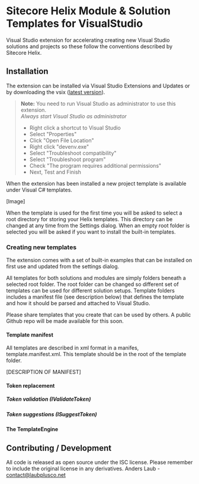 # Sitecore Helix Module & Solution Templates for VisualStudio

Visual Studio extension for accelerating creating new Visual Studio solutions and projects so these follow the conventions described by Sitecore Helix.

## Installation
The extension can be installed via Visual Studio Extensions and Updates or by downloading the vsix ([latest version]()).

> **Note:** You need to run Visual Studio as administrator to use this extension.   
> *Always start Visual Studio as administrator*
> * Right click a shortcut to Visual Studio  
> * Select "Properties" 
> * Click "Open File Location"  
> * Right click "devenv.exe"  
> * Select "Troubleshoot compatibility"  
> * Select "Troubleshoot program"  
> * Check "The program requires additional permissions"  
> * Next, Test and Finish  

When the extension has been installed a new project template is available under Visual C# templates.

[Image]

When the template is used for the first time you will be asked to select a root directory for storing your Helix templates. This directory can be changed at any time from the Settings dialog. When an empty root folder is selected you will be asked if you want to install the built-in templates.

### Creating new templates
The extension comes with a set of built-in examples that can be installed on first use and updated from the settings dialog.

All templates for both solutions and modules are simply folders beneath a selected root folder. The root folder can be changed so different set of templates can be used for different solution setups. 
Template folders includes a manifest file (see description below) that defines the template and how it should be parsed and attached to Visual Studio.

Please share templates that you create that can be used by others. A public Github repo will be made available for this soon.


#### Template manifest
All templates are described in xml format in a manifes, template.manifest.xml. This template should be in the root of the template folder.


[DESCRIPTION OF MANIFEST]

#### Token replacement

##### Token validation (IValidateToken)

##### Token suggestions (ISuggestToken)

#### The TemplateEngine


## Contributing / Development



All code is released as open source under the ISC license. Please remember to include the original license in any derivatives.
Anders Laub - contact@laubplusco.net
